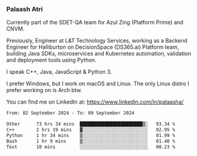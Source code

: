 ### Palaash Atri

Currently part of the SDET-QA team for Azul Zing (Platform Prime) and CNVM. 

Previously, Engineer at L&T Technology Services, working as a Backend Engineer for Halliburton on DecisionSpace (DS365.ai) Platform team, building Java SDKs, microservices and Kubernetes automation, validation and deployment tools using Python.

I speak C++, Java, JavaScript & Python 3.

I prefer Windows, but I work on macOS and Linux. The only Linux distro I prefer working on is Arch btw.

You can find me on LinkedIn at: https://www.linkedin.com/in/palaasha/

<!--START_SECTION:waka-->

```txt
From: 02 September 2024 - To: 09 September 2024

Other      73 hrs 34 mins  ███████████████████████▒░   93.34 %
C++        2 hrs 19 mins   ▓░░░░░░░░░░░░░░░░░░░░░░░░   02.95 %
Python     1 hr 34 mins    ▒░░░░░░░░░░░░░░░░░░░░░░░░   01.99 %
Bash       1 hr 9 mins     ▒░░░░░░░░░░░░░░░░░░░░░░░░   01.48 %
Text       10 mins         ░░░░░░░░░░░░░░░░░░░░░░░░░   00.23 %
```

<!--END_SECTION:waka-->
